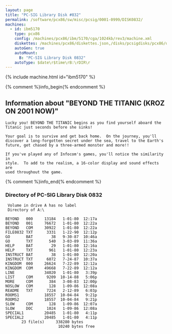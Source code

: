 ```yaml
---
layout: page
title: "PC-SIG Library Disk #832"
permalink: /software/pcx86/sw/misc/pcsig/0001-0999/DISK0832/
machines:
  - id: ibm5170
    type: pcx86
    config: /machines/pcx86/ibm/5170/cga/1024kb/rev3/machine.xml
    diskettes: /machines/pcx86/diskettes.json,/disks/pcsigdisks/pcx86/diskettes.json
    autoGen: true
    autoMount:
      B: "PC-SIG Library Disk 0832"
    autoType: $date\r$time\rB:\rDIR\r
---
```


{% include machine.html id="ibm5170" %}

{% comment %}info_begin{% endcomment %}

## Information about "BEYOND THE TITANIC (KROZ ON 2001 NOW)"

    Lucky you! BEYOND THE TITANIC begins as you find yourself aboard the
    Titanic just seconds before she sinks!
    
    Your goal is to survive and get back home.  On the journey, you'll
    discover a long-forgotten secret under the sea, travel to the Earth's
    future, get chased by a three-armed monster and more!!
    
    If you've played any of Infocom's games, you'll notice the similarity in
    style.  To add to the realism, a 16-color display and sound effects are
    used throughout the game.
{% comment %}info_end{% endcomment %}


### Directory of PC-SIG Library Disk 0832

     Volume in drive A has no label
     Directory of A:\

    BEYOND   000     13184   1-01-80  12:17a
    BEYOND   001     76672   1-01-80  12:22a
    BEYOND   COM     30922   1-01-80  12:22a
    FILE0832 TXT      3331   1-22-90  12:12p
    GO       BAT        38   9-30-87  10:46a
    GO       TXT       540   3-03-89  11:36a
    HELP     BAT        29   1-01-80  12:16a
    HELP     TXT       961   1-01-80  12:23a
    INSTRUCT BAT        38   1-01-80  12:20a
    INSTRUCT TXT      6072   7-24-87  10:37a
    KINGDOM  000     26624   7-22-89  12:12a
    KINGDOM  COM     49668   7-22-89  12:12a
    LINE             34020   1-01-80   3:39p
    LIST     COM      9209  10-14-88   5:06p
    MORE     COM       384   3-08-83  12:00p
    NOSLOW   COM       128   1-09-86  12:08a
    README   TXT      7224   2-12-89   6:03p
    ROOMS1           18557  10-04-84   9:21p
    ROOMS2           18557  10-04-84   9:21p
    SLOW     COM       128   1-09-86  12:07a
    SLOW     DOC      1024   1-09-86  12:08a
    SPECIAL1         20485   1-01-80   4:11p
    SPECIAL2         20485   1-01-80   4:11p
           23 file(s)     338280 bytes
                           10240 bytes free
